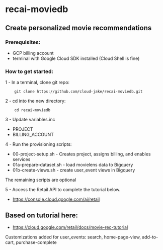 # recai-moviedb
## Create personalized movie recommendations

### Prerequisites:
- GCP billing account
- terminal with Google Cloud SDK installed (Cloud Shell is fine)

### How to get started:

1 - In a terminal, clone git repo:
```
    git clone https://github.com/cloud-jake/recai-moviedb.git
```

2 - cd into the new directory: 
```
    cd recai-moviedb 
```

3 - Update variables.inc
- PROJECT
- BILLING_ACCOUNT

4 - Run the provisioning scripts:
- 00-project-setup.sh - Creates project, assigns billing, and enables services
- 01a-prepare-dataset.sh - load movielens data to Bigquery
- 01b-create-views.sh - create user_event views in Bigquery
    
The remaining scripts are optional

5 - Access the Retail API to complete the tutorial below.
- https://console.cloud.google.com/ai/retail

## Based on tutorial here:
- https://cloud.google.com/retail/docs/movie-rec-tutorial


Customizations added for user_events: search, home-page-view, add-to-cart, purchase-complete